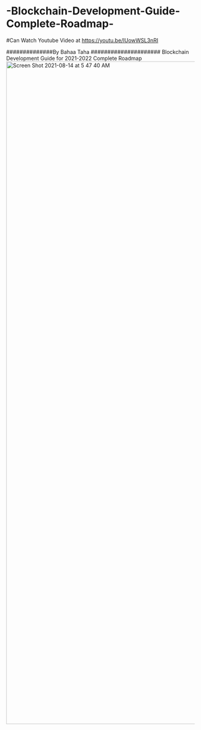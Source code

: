 # -Blockchain-Development-Guide-Complete-Roadmap-

#Can Watch Youtube Video at https://youtu.be/lUowWSL3nRI



##############By Bahaa Taha #####################
Blockchain Development Guide for 2021-2022 Complete Roadmap 
<img width="1772" alt="Screen Shot 2021-08-14 at 5 47 40 AM" src="https://user-images.githubusercontent.com/14914651/129433359-0c43a493-b4f2-4e7d-9cd1-74fc336a5352.png">
